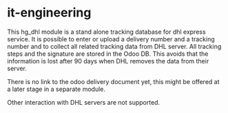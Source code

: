 # it-engineering

This hg_dhl module is a stand alone tracking database for dhl express service. 
It is possible to enter or upload a delivery number and a tracking number 
and to collect all related tracking data from DHL server.
All tracking steps and the signature are stored in the Odoo DB.
This avoids that the information is lost after 90 days when DHL removes 
the data from their server.

There is no link to the odoo delivery document yet, this might be offered
at a later stage in a separate module.

Other interaction with DHL servers are not supported.
